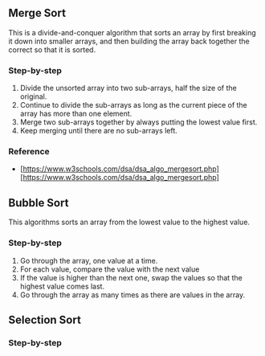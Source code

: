 

## Merge Sort

This is a divide-and-conquer algorithm that sorts an array by first breaking it down into smaller arrays, and then building the array back together the correct so that it is sorted.

### Step-by-step

1. Divide the unsorted array into two sub-arrays, half the size of the original.
2. Continue to divide the sub-arrays as long as the current piece of the array has more than one element.
3. Merge two sub-arrays together by always putting the lowest value first.
4. Keep merging until there are no sub-arrays left.

### Reference
- [https://www.w3schools.com/dsa/dsa_algo_mergesort.php][https://www.w3schools.com/dsa/dsa_algo_mergesort.php]

## Bubble Sort

This algorithms sorts an array from the lowest value to the highest value.

### Step-by-step

1. Go through the array, one value at a time.
2. For each value, compare the value with the next value
3. If the value is higher than the next one, swap the values so that the highest value comes last.
4. Go through the array as many times as there are values in the array.


## Selection Sort


### Step-by-step

